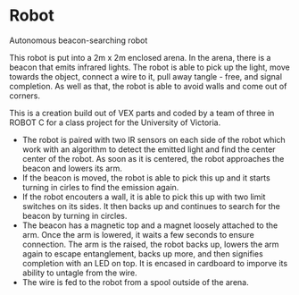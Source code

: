 # Robot
Autonomous beacon-searching robot

This robot is put into a 2m x 2m enclosed arena. In the arena, there is a beacon that emits infrared lights. The robot is able to pick up the light, move towards the object, connect a wire to it, pull away tangle - free, and signal completion. As well as that, the robot is able to avoid walls and come out of corners.


This is a creation build out of VEX parts and coded by a team of three in ROBOT C for a class project for the University of Victoria.

- The robot is paired with two IR sensors on each side of the robot which work with an algorithm to detect the emitted light and find the center center of the robot. As soon as it is centered, the robot approaches the beacon and lowers its arm. 
- If the beacon is moved, the robot is able to pick this up and it starts turning in cirles to find the emission again.
- If the robot encouters a wall, it is able to pick this up with two limit switches on its sides. It then backs up and continues to search for the beacon by turning in circles.
- The beacon has a magnetic top and a magnet loosely attached to the arm. Once the arm is lowered, it waits a few seconds to ensure connection. The arm is the raised, the robot backs up, lowers the arm again to escape entanglement, backs up more, and then signifies completion with an LED on top. It is encased in cardboard to imporve its ability to untagle from the wire.
- The wire is fed to the robot from a spool outside of the arena.
